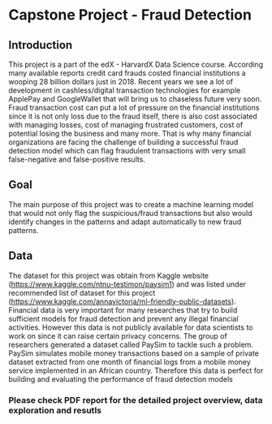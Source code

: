 # Capstone Project - Fraud Detection

## Introduction

This project is a part of the edX - HarvardX Data Science course. According many available reports credit card frauds costed financial institutions a wooping 28 billion dollars just in 2018. Recent years we see a lot of development in cashless/digital transaction technologies for example ApplePay and GoogleWallet that will bring us to chaseless future very soon. Fraud transaction cost can put a lot of pressure on the financial institutions since it is not only loss due to the fraud itself, there is also cost associated with managing losses, cost of managing frustrated customers, cost of potential losing the business and many more. That is why many financial organizations are facing the challenge of building a successful fraud detection model which can flag fraudulent transactions with very small false-negative and false-positive results.

## Goal

The main purpose of this project was to create a machine learning model that would not only flag the suspicious/fraud transactions but also would identify changes in the patterns and adapt automatically to new fraud patterns.

## Data

The dataset for this project was obtain from Kaggle website (https://www.kaggle.com/ntnu-testimon/paysim1) and was listed under recommended list of dataset for this project (https://www.kaggle.com/annavictoria/ml-friendly-public-datasets). Financial data is very important for many researches that try to build sufficient models for fraud detection and prevent any illegal financial activities. However this data is not publicly available for data scientists to work on since it can raise certain privacy concerns. The group of researchers generated a dataset called PaySim to tackle such a problem. PaySim simulates mobile money transactions based on a sample of private dataset extracted from one month of financial logs from a mobile money service implemented in an African country. Therefore this data is perfect for building and evaluating the performance of fraud detection models

### Please check PDF report for the detailed project overview, data exploration and resutls
